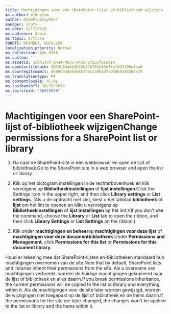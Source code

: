 ```yaml
---
title: Machtigingen voor een SharePoint-lijst of-bibliotheek wijzigen
ms.author: mikeplum
author: MikePlumleyMSFT
manager: scotv
ms.date: 5/17/2018
ms.audience: Admin
ms.topic: article
ROBOTS: NOINDEX, NOFOLLOW
localization_priority: Normal
ms.collection: Adm_O365
ms.custom: ''
ms.assetid: 1cb414cf-a4a4-4b35-84c2-0723cf5c5a14
ms.openlocfilehash: 9033e8da6b3032b47b761b89e18af643100afaa0
ms.sourcegitcommit: 0b06093dabd685f76cc39b1d7c0f8b03883b6e79
ms.translationtype: MT
ms.contentlocale: nl-NL
ms.lasthandoff: 10/25/2019
ms.locfileid: "36519078"
---
```

# <a name="change-permissions-for-a-sharepoint-list-or-library"></a><span data-ttu-id="e948a-102">Machtigingen voor een SharePoint-lijst of-bibliotheek wijzigen</span><span class="sxs-lookup"><span data-stu-id="e948a-102">Change permissions for a SharePoint list or library</span></span>

1. <span data-ttu-id="e948a-103">Ga naar de SharePoint-site in een webbrowser en open de lijst of bibliotheek.</span><span class="sxs-lookup"><span data-stu-id="e948a-103">Go to the SharePoint site in a web browser and open the list or library.</span></span>
    
2. <span data-ttu-id="e948a-104">Klik op het pictogram instellingen in de rechterbovenhoek en klik vervolgens op **Bibliotheekinstellingen** of **lijst instellingen**.</span><span class="sxs-lookup"><span data-stu-id="e948a-104">Click the Settings icon in the upper right, and then click **Library settings** or **List settings**.</span></span> <span data-ttu-id="e948a-105">(Als u de opdracht niet ziet, kiest u het tabblad **bibliotheek** of **lijst** om het lint te openen en klikt u vervolgens op **Bibliotheekinstellingen** of **lijst instellingen** op het lint.)</span><span class="sxs-lookup"><span data-stu-id="e948a-105">(If you don't see the command, choose the **Library** or **List** tab to open the ribbon, and then click **Library Settings** or **List Settings** on the ribbon.)</span></span> 
    
3. <span data-ttu-id="e948a-106">Klik onder **machtigingen en beheer**op **machtigingen voor deze lijst** of **machtigingen voor deze documentbibliotheek**.</span><span class="sxs-lookup"><span data-stu-id="e948a-106">Under **Permissions and Management**, click **Permissions for this list** or **Permissions for this document library**.</span></span>
    
<span data-ttu-id="e948a-107">Houd er rekening mee dat SharePoint-lijsten en-bibliotheken standaard hun machtigingen overnemen van de site.</span><span class="sxs-lookup"><span data-stu-id="e948a-107">Note that by default, SharePoint lists and libraries inherit their permissions from the site.</span></span> <span data-ttu-id="e948a-108">Als u overname van machtigingen verbreekt, worden de huidige machtigingen gekopieerd naar de lijst of bibliotheek en alles daarin.</span><span class="sxs-lookup"><span data-stu-id="e948a-108">If you break permissions inheritance, the current permissions will be copied to the list or library and everything within it.</span></span> <span data-ttu-id="e948a-109">Als de machtigingen voor de site later worden gewijzigd, worden de wijzigingen niet toegepast op de lijst of bibliotheek en de items daarin.</span><span class="sxs-lookup"><span data-stu-id="e948a-109">If the permissions for the site are later changed, the changes won't be applied to the list or library and the items within it.</span></span>
  

